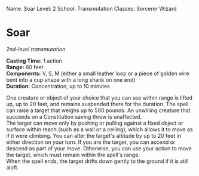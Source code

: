 Name: Soar
Level: 2
School: Transmutation
Classes: Sorcerer
         Wizard

# Soar 
_2nd-level transmutation_ 

**Casting Time:** 1 action    
**Range:** 60 feet    
**Components:** V, S, M (either a small leather loop or a piece of golden wire bent into a cup shape with a long shank on one end)    
**Duration:** Concentration, up to 10 minutes 

One creature or object of your choice that you can see within range is lifted up, up to 20 feet, and remains suspended there for the duration. The spell can raise a target that weighs up to 500 pounds. An unwilling creature that succeeds on a Constitution saving throw is unaffected.    
The target can move only by pushing or pulling against a fixed object or surface within reach (such as a wall or a ceiling), which allows it to move as if it were climbing. You can alter the target's altitude by up to 20 feet in either direction on your turn. If you are the target, you can ascend or descend as part of your move. Otherwise, you can use your action to move the target, which must remain within the spell's range.    
When the spell ends, the target drifts down gently to the ground if it is still aloft.